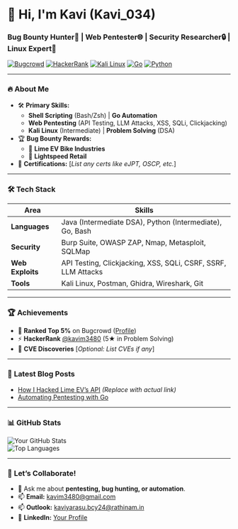 # 🚀 Hi, I'm Kavi (Kavi_034)  
### Bug Bounty Hunter🐞 | Web Pentester🌐 | Security Researcher🔒 | Linux Expert🐧
[![Bugcrowd](https://img.shields.io/badge/Bugcrowd-%23F9C80E?style=flat&logo=bugcrowd&logoColor=black)](https://bugcrowd.com/Kavi_034)
[![HackerRank](https://img.shields.io/badge/HackerRank-%232EC866?style=flat&logo=hackerrank&logoColor=white)](https://www.hackerrank.com/profile/kavim3480)
[![Kali Linux](https://img.shields.io/badge/Kali_Linux-%23557C94?style=flat&logo=kalilinux&logoColor=white)](https://www.kali.org/)
[![Go](https://img.shields.io/badge/Go-%2300ADD8?style=flat&logo=go&logoColor=white)](https://golang.org/)
[![Python](https://img.shields.io/badge/Python-%233776AB?style=flat&logo=python&logoColor=white)](https://python.org)

---

### 🔥 **About Me**  
- 🛠️ **Primary Skills:**  
  - **Shell Scripting** (Bash/Zsh) | **Go Automation**  
  - **Web Pentesting** (API Testing, LLM Attacks, XSS, SQLi, Clickjacking)  
  - **Kali Linux** (Intermediate) | **Problem Solving** (DSA)  
- 🏆 **Bug Bounty Rewards:**  
  - 🏅 **Lime EV Bike Industries**  
  - 🏅 **Lightspeed Retail**  
- 📜 **Certifications:** [*List any certs like eJPT, OSCP, etc.*]  

---
### 🛠️ **Tech Stack**  
| **Area**       | **Skills**                                                                 |
|----------------|---------------------------------------------------------------------------|
| **Languages**  | Java (Intermediate DSA), Python (Intermediate), Go, Bash                  |
| **Security**   | Burp Suite, OWASP ZAP, Nmap, Metasploit, SQLMap                          |
| **Web Exploits** | API Testing, Clickjacking, XSS, SQLi, CSRF, SSRF, LLM Attacks            |
| **Tools**      | Kali Linux, Postman, Ghidra, Wireshark, Git                               |

---

### 🏆 **Achievements**  
- 🐛 **Ranked Top 5%** on Bugcrowd ([Profile](https://bugcrowd.com/Kavi_034))  
- ⚡ **HackerRank** [@kavim3480](https://www.hackerrank.com/profile/kavim3480) (5★ in Problem Solving)  
- 📜 **CVE Discoveries** [*Optional: List CVEs if any*]  

---

### 📌 **Latest Blog Posts**  
- [How I Hacked Lime EV’s API](https://yourblog.com) *(Replace with actual link)*  
- [Automating Pentesting with Go](https://yourblog.com)  

---

### 📊 **GitHub Stats**  
![Your GitHub Stats](https://github-readme-stats.vercel.app/api?username=kaviyarasu2007&show_icons=true&theme=radical)  
![Top Languages](https://github-readme-stats.vercel.app/api/top-langs/?username=kaviyarasu2007&layout=compact&theme=dark)  

---

### 🤝 **Let’s Collaborate!**  
- 💬 Ask me about **pentesting, bug hunting, or automation**.  
- 📫 **Email:** kavim3480@gmail.com
- 📫 **Outlook:** kaviyarasu.bcy24@rathinam.in
- 🔗 **LinkedIn:** [Your Profile](https://linkedin.com/in/yourprofile)  

